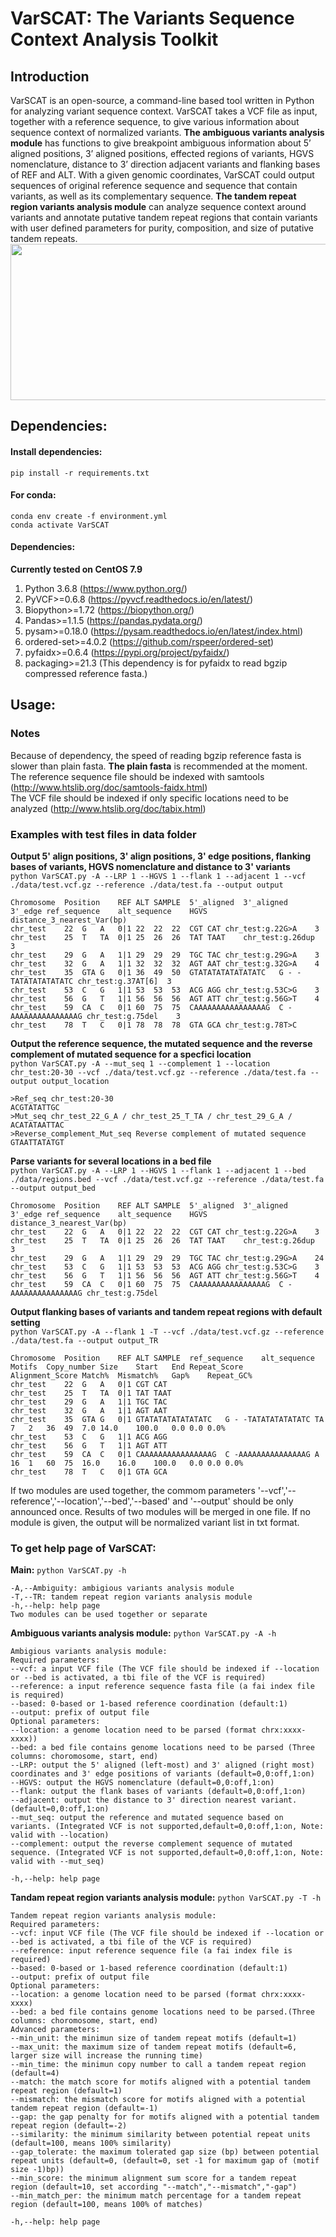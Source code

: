 # VarSCAT: The Variants Sequence Context Analysis Toolkit
## Introduction
VarSCAT is an open-source, a command-line based tool written in Python for analyzing variant sequence context. VarSCAT takes a VCF file as input, together with a reference sequence, to give various information about sequence context of normalized variants. **The ambiguous variants analysis module** has functions to give breakpoint ambiguous information about 5’ aligned positions, 3’ aligned positions, effected regions of variants, HGVS nomenclature, distance to 3’ direction adjacent variants and flanking bases of REF and ALT. With a given genomic coordinates, VarSCAT could output sequences of original reference sequence and sequence that contain variants, as well as its complementary sequence. **The tandem repeat region variants analysis module** can analyze sequence context around variants and annotate putative tandem repeat regions that contain variants with user defined parameters for purity, composition, and size of putative tandem repeats.<br />
<img src="/uploads/e92cd72132d10cf025defaf6de4264ec/Github_Fig.png"  width="800" height="250">

## Dependencies:
#### Install dependencies: 
`pip install -r requirements.txt`<br />
#### For conda:
`conda env create -f environment.yml`<br />
`conda activate VarSCAT`<br />
#### Dependencies:
**Currently tested on CentOS 7.9**<br />
1. Python 3.6.8 (https://www.python.org/)
2. PyVCF>=0.6.8 (https://pyvcf.readthedocs.io/en/latest/) 
3. Biopython>=1.72 (https://biopython.org/)
4. Pandas>=1.1.5 (https://pandas.pydata.org/)
5. pysam>=0.18.0 (https://pysam.readthedocs.io/en/latest/index.html)
6. ordered-set>=4.0.2 (https://github.com/rspeer/ordered-set)
7. pyfaidx>=0.6.4 (https://pypi.org/project/pyfaidx/)
8. packaging>=21.3 (This dependency is for pyfaidx to read bgzip compressed reference fasta.)

## Usage:
### Notes
Because of dependency, the speed of reading bgzip reference fasta is slower than plain fasta. **The plain fasta** is recommended at the moment.<br />
The reference sequence file should be indexed with samtools (http://www.htslib.org/doc/samtools-faidx.html)<br />
The VCF file should be indexed if only specific locations need to be analyzed (http://www.htslib.org/doc/tabix.html)<br />
### Examples with test files in data folder
**Output 5' align positions, 3' align positions, 3' edge positions, flanking bases of variants, HGVS nomenclature and distance to 3' variants**<br />
`python VarSCAT.py -A --LRP 1 --HGVS 1 --flank 1 --adjacent 1 --vcf ./data/test.vcf.gz --reference ./data/test.fa --output output`<br />
```
Chromosome	Position	REF	ALT	SAMPLE	5'_aligned	3'_aligned	3'_edge	ref_sequence	alt_sequence	HGVS	distance_3_nearest_Var(bp)
chr_test	22	G	A	0|1	22	22	22	CGT	CAT	chr_test:g.22G>A	3
chr_test	25	T	TA	0|1	25	26	26	TAT	TAAT	chr_test:g.26dup	3
chr_test	29	G	A	1|1	29	29	29	TGC	TAC	chr_test:g.29G>A	3
chr_test	32	G	A	1|1	32	32	32	AGT	AAT	chr_test:g.32G>A	4
chr_test	35	GTA	G	0|1	36	49	50	GTATATATATATATATC	G - -TATATATATATATC	chr_test:g.37AT[6]	3
chr_test	53	C	G	1|1	53	53	53	ACG	AGG	chr_test:g.53C>G	3
chr_test	56	G	T	1|1	56	56	56	AGT	ATT	chr_test:g.56G>T	4
chr_test	59	CA	C	0|1	60	75	75	CAAAAAAAAAAAAAAAAG	C -AAAAAAAAAAAAAAAG	chr_test:g.75del	3
chr_test	78	T	C	0|1	78	78	78	GTA	GCA	chr_test:g.78T>C	
```
**Output the reference sequence, the mutated sequence and the reverse complement of mutated sequence for a specfici location**<br />
`python VarSCAT.py -A --mut_seq 1 --complement 1 --location chr_test:20-30 --vcf ./data/test.vcf.gz --reference ./data/test.fa --output output_location`<br />
```
>Ref_seq chr_test:20-30
ACGTATATTGC
>Mut_seq chr_test_22_G_A / chr_test_25_T_TA / chr_test_29_G_A / 
ACATATAATTAC
>Reverse_complement_Mut_seq Reverse complement of mutated sequence
GTAATTATATGT
```
**Parse variants for several locations in a bed file**<br />
`python VarSCAT.py -A --LRP 1 --HGVS 1 --flank 1 --adjacent 1 --bed ./data/regions.bed --vcf ./data/test.vcf.gz --reference ./data/test.fa --output output_bed`<br />
```
Chromosome	Position	REF	ALT	SAMPLE	5'_aligned	3'_aligned	3'_edge	ref_sequence	alt_sequence	HGVS	distance_3_nearest_Var(bp)
chr_test	22	G	A	0|1	22	22	22	CGT	CAT	chr_test:g.22G>A	3
chr_test	25	T	TA	0|1	25	26	26	TAT	TAAT	chr_test:g.26dup	3
chr_test	29	G	A	1|1	29	29	29	TGC	TAC	chr_test:g.29G>A	24
chr_test	53	C	G	1|1	53	53	53	ACG	AGG	chr_test:g.53C>G	3
chr_test	56	G	T	1|1	56	56	56	AGT	ATT	chr_test:g.56G>T	4
chr_test	59	CA	C	0|1	60	75	75	CAAAAAAAAAAAAAAAAG	C -AAAAAAAAAAAAAAAG	chr_test:g.75del	
```
**Output flanking bases of variants and tandem repeat regions with default setting** <br />
`python VarSCAT.py -A --flank 1 -T --vcf ./data/test.vcf.gz --reference ./data/test.fa --output output_TR`<br />
```
Chromosome	Position	REF	ALT	SAMPLE	ref_sequence	alt_sequence	Motifs	Copy_number	Size	Start	End	Repeat_Score	Alignment_Score	Match%	Mismatch%	Gap%	Repeat_GC%
chr_test	22	G	A	0|1	CGT	CAT											
chr_test	25	T	TA	0|1	TAT	TAAT											
chr_test	29	G	A	1|1	TGC	TAC											
chr_test	32	G	A	1|1	AGT	AAT											
chr_test	35	GTA	G	0|1	GTATATATATATATATC	G - -TATATATATATATC	TA	7	2	36	49	7.0	14.0	100.0	0.0	0.0	0.0%
chr_test	53	C	G	1|1	ACG	AGG											
chr_test	56	G	T	1|1	AGT	ATT											
chr_test	59	CA	C	0|1	CAAAAAAAAAAAAAAAAG	C -AAAAAAAAAAAAAAAG	A	16	1	60	75	16.0	16.0	100.0	0.0	0.0	0.0%
chr_test	78	T	C	0|1	GTA	GCA											
```
If two modules are used together, the commom parameters '--vcf','--reference','--location','--bed','--based' and '--output' should be only announced once. Results of two modules will be merged in one file. If no module is given, the output will be normalized variant list in txt format.<br />

### To get help page of VarSCAT: 
**Main:** `python VarSCAT.py -h`<br />
```
-A,--Ambiguity: ambigious variants analysis module
-T,--TR: tandem repeat region variants analysis module
-h,--help: help page
Two modules can be used together or separate
```
**Ambiguous variants analysis module:** `python VarSCAT.py -A -h`<br />
```
Ambigious variants analysis module:
Required parameters:
--vcf: a input VCF file (The VCF file should be indexed if --location or --bed is activated, a tbi file of the VCF is required)
--reference: a input reference sequence fasta file (a fai index file is required)
--based: 0-based or 1-based reference coordination (default:1)
--output: prefix of output file
Optional parameters:
--location: a genome location need to be parsed (format chrx:xxxx-xxxx))
--bed: a bed file contains genome locations need to be parsed (Three columns: choromosome, start, end)
--LRP: output the 5' aligned (left-most) and 3' aligned (right most) coordinates and 3' edge positions of variants (default=0,0:off,1:on)
--HGVS: output the HGVS nomenclature (default=0,0:off,1:on)
--flank: output the flank bases of variants (default=0,0:off,1:on)
--adjacent: output the distance to 3' direction nearest variant. (default=0,0:off,1:on)
--mut_seq: output the reference and mutated sequence based on variants. (Integrated VCF is not supported,default=0,0:off,1:on, Note: valid with --location)
--complement: output the reverse complement sequence of mutated sequence. (Integrated VCF is not supported,default=0,0:off,1:on, Note: valid with --mut_seq)

-h,--help: help page
```
**Tandam repeat region variants analysis module:** `python VarSCAT.py -T -h`<br />
```
Tandem repeat region variants analysis module:
Required parameters:
--vcf: input VCF file (The VCF file should be indexed if --location or --bed is activated, a tbi file of the VCF is required)
--reference: input reference sequence file (a fai index file is required)
--based: 0-based or 1-based reference coordination (default:1)
--output: prefix of output file
Optional parameters:
--location: a genome location need to be parsed (format chrx:xxxx-xxxx)
--bed: a bed file contains genome locations need to be parsed.(Three columns: choromosome, start, end)
Advanced parameters:
--min_unit: the minimun size of tandem repeat motifs (default=1)
--max_unit: the maximum size of tandem repeat motifs (default=6, larger size will increase the running time)
--min_time: the minimun copy number to call a tandem repeat region (default=4) 
--match: the match score for motifs aligned with a potential tandem repeat region (default=1)
--mismatch: the mismatch score for motifs aligned with a potential tandem repeat region (default=-1)
--gap: the gap penalty for for motifs aligned with a potential tandem repeat region (default=-2)
--similarity: the minimum similarity between potential repeat units (default=100, means 100% similarity)
--gap_tolerate: the maximum tolerated gap size (bp) between potential repeat units (default=0, (default=0, set -1 for maximum gap of (motif size -1)bp))
--min_score: the minimum alignment sum score for a tandem repeat region (default=10, set according "--match","--mismatch","-gap")
--min_match_per: the minimum match percentage for a tandem repeat region (default=100, means 100% of matches)

-h,--help: help page
```
